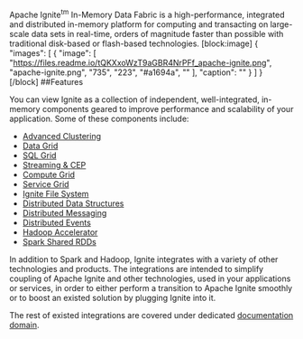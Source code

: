 Apache Ignite<sup>tm</sup> In-Memory Data Fabric is a high-performance, integrated and distributed in-memory platform for computing and transacting on large-scale data sets in real-time, orders of magnitude faster than possible with traditional disk-based or flash-based technologies.
[block:image]
{
  "images": [
    {
      "image": [
        "https://files.readme.io/tQKXxoWzT9aGBR4NrPFf_apache-ignite.png",
        "apache-ignite.png",
        "735",
        "223",
        "#a1694a",
        ""
      ],
      "caption": ""
    }
  ]
}
[/block]
##Features

You can view Ignite as a collection of independent, well-integrated, in-memory components geared to improve performance and scalability of your application. Some of these components include:

  * [Advanced Clustering](doc:cluster)
  * [Data Grid](doc:data-grid) 
  * [SQL Grid](doc:sql-grid) 
  * [Streaming & CEP](doc:streaming--cep) 
  * [Compute Grid](doc:compute-grid) 
  * [Service Grid](doc:service-grid)
  * [Ignite File System](https://apacheignite-fs.readme.io/docs/in-memory-file-system)
  * [Distributed Data Structures](doc:queue-and-set) 
  * [Distributed Messaging](doc:messaging) 
  * [Distributed Events](doc:events) 
  * [Hadoop Accelerator](https://apacheignite-fs.readme.io/docs/hadoop-accelerator)
  * [Spark Shared RDDs](https://apacheignite-fs.readme.io/docs/ignite-for-spark)

In addition to Spark and Hadoop, Ignite integrates with a variety of other technologies and products. The integrations are intended to simplify coupling of Apache Ignite and other technologies, used in your applications or services, in order to either perform a transition to Apache Ignite smoothly or to boost an existed solution by plugging Ignite into it.

The rest of existed integrations are covered under dedicated [documentation domain](https://apacheignite-mix.readme.io/docs/getting-started).